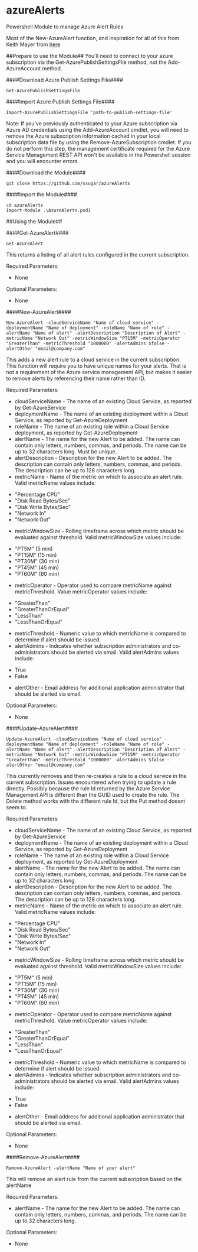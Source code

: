 # azureAlerts
Powershell Module to manage Azure Alert Rules

Most of the New-AzureAlert function, and inspiration for all of this from Keith Mayer from [here](http://blogs.technet.com/b/keithmayer/archive/2014/11/08/scripts-to-tools-automate-monitoring-alert-rules-in-microsoft-azure-with-powershell-and-the-azure-service-management-rest-api.aspx)

##Prepare to use the Module##
You'll need to connect to your azure subscription via the Get-AzurePublishSettingsFile method, not the Add-AzureAccount method.

####Download Azure Publish Settings File####

    Get-AzurePublishSettingsFile

####Import Azure Publish Settings File####

    Import-AzurePublishSettingsFile 'path-to-publish-settings-file'

Note: If you've previously authenticated to your Azure subscription via Azure AD credentials using the Add-AzureAccount cmdlet, you will need to remove the Azure subscription information cached in your local subscription data file by using the Remove-AzureSubscription cmdlet. If you do not perform this step, the management certificate required for the Azure Service Management REST API won't be available in the Powershell session and you will encounter errors.

####Download the Module####

    git clone https://github.com/ssugar/azureAlerts
	
####Import the Module####

	cd azureAlerts
    Import-Module .\AzureAlerts.psd1
	
##Using the Module##

####Get-AzureAlert####

    Get-AzureAlert

This returns a listing of all alert rules configured in the current subscription.

Required Parameters:
+ None

Optional Parameters:
+ None

####New-AzureAlert####

    New-AzureAlert -cloudServiceName "Name of cloud service" -deploymentName "Name of deployment" -roleName "Name of role" -alertName "Name of alert" -alertDescription "Description of Alert" -metricName "Network Out" -metricWindowSize "PT15M" -metricOperator "GreaterThan" -metricThreshold "1000000" -alertAdmins $false -alertOther "email@company.com"

This adds a new alert rule to a cloud service in the current subscription.  This function will require you to have unique names for your alerts.  That is not a requirement of the Azure service management API, but makes it easier to remove alerts by referencing their name rather than ID.

Required Parameters:
+ cloudServiceName - The name of an existing Cloud Service, as reported by Get-AzureService
+ deploymentName - The name of an existing deployment within a Cloud Service, as reported by Get-AzureDeployment
+ roleName - The name of an existing role within a Cloud Service deployment, as	reported by Get-AzureDeployment
+ alertName - The name for the new Alert to be added. The name can contain only letters, numbers, commas, and periods. The name can be up to 32 characters long.  Must be unique.
+ alertDescription - Description for the new Alert to be added. The description can contain only letters, numbers, commas, and periods. The description can be up to 128 characters long.
+ metricName - Name of the metric on which to associate an alert rule. Valid metricName values include:
 - "Percentage CPU"
 - "Disk Read Bytes/Sec"
 - "Disk Write Bytes/Sec"
 - "Network In"
 - "Network Out"
+ metricWindowSize - Rolling timeframe across which metric should be evaluated against threshold. Valid metricWindowSize values include:
 - "PT5M" (5 min)
 - "PT15M" (15 min)
 - "PT30M" (30 min)
 - "PT45M" (45 min)
 - "PT60M" (60 min)
+ metricOperator - Operator used to compare metricName against metricThreshold. Value metricOperator values include:
 - "GreaterThan"
 - "GreaterThanOrEqual"
 - "LessThan"
 - "LessThanOrEqual"
+ metricThreshold - Numeric value to which metricName is compared to determine if alert should be issued.
+ alertAdmins - Indicates whether subscription administrators and co-administrators should be alerted via email. Valid alertAdmins values include:
 - True
 - False
+ alertOther - Email address for additional application administrator that should be alerted via email.

Optional Parameters:
+ None

####Update-AzureAlert####

    Update-AzureAlert -cloudServiceName "Name of cloud service" -deploymentName "Name of deployment" -roleName "Name of role" -alertName "Name of alert" -alertDescription "Description of Alert" -metricName "Network Out" -metricWindowSize "PT15M" -metricOperator "GreaterThan" -metricThreshold "1000000" -alertAdmins $false -alertOther "email@company.com"

This currently removes and then re-creates a rule to a cloud service in the current subscription.  Issues encountered when trying to update a rule directly.   Possibly because the rule Id returned by the Azure Service Management API is different than the GUID used to create the rule.  The Delete method works with the different rule Id, but the Put method doesnt seem to.

Required Parameters:
+ cloudServiceName - The name of an existing Cloud Service, as reported by Get-AzureService
+ deploymentName - The name of an existing deployment within a Cloud Service, as reported by Get-AzureDeployment
+ roleName - The name of an existing role within a Cloud Service deployment, as	reported by Get-AzureDeployment
+ alertName - The name for the new Alert to be added. The name can contain only letters, numbers, commas, and periods. The name can be up to 32 characters long.
+ alertDescription - Description for the new Alert to be added. The description can contain only letters, numbers, commas, and periods. The description can be up to 128 characters long.
+ metricName - Name of the metric on which to associate an alert rule. Valid metricName values include:
 - "Percentage CPU"
 - "Disk Read Bytes/Sec"
 - "Disk Write Bytes/Sec"
 - "Network In"
 - "Network Out"
+ metricWindowSize - Rolling timeframe across which metric should be evaluated against threshold. Valid metricWindowSize values include:
 - "PT5M" (5 min)
 - "PT15M" (15 min)
 - "PT30M" (30 min)
 - "PT45M" (45 min)
 - "PT60M" (60 min)
+ metricOperator - Operator used to compare metricName against metricThreshold. Value metricOperator values include:
 - "GreaterThan"
 - "GreaterThanOrEqual"
 - "LessThan"
 - "LessThanOrEqual"
+ metricThreshold - Numeric value to which metricName is compared to determine if alert should be issued.
+ alertAdmins - Indicates whether subscription administrators and co-administrators should be alerted via email. Valid alertAdmins values include:
 - True
 - False
+ alertOther - Email address for additional application administrator that should be alerted via email.

Optional Parameters:
+ None

####Remove-AzureAlert####

    Remove-AzureAlert -alertName "Name of your alert"

This will remove an alert rule from the current subscription based on the alertName

Required Parameters:
+ alertName - The name for the new Alert to be added. The name can contain only letters, numbers, commas, and periods. The name can be up to 32 characters long.

Optional Parameters:
+ None
